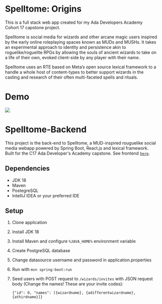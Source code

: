 # Spelltome: Origins
This is a full stack web app created for my Ada Developers Academy Cohort 17 capstone project. 

Spelltome is social media for wizards and other arcane magic users inspired by the early online roleplaying spaces known as MUDs and MUSHs. It takes an experimental approach to identity and persistence akin to roguelike/roguelite RPGs by allowing the souls of ancient wizards to take on a life of their own, evoked client-side by any player with their name. 

Spelltome uses an RTE based on Meta’s open source lexical framework to a handle a whole host of content-types to better support wizards in the casting and research of their often multi-faceted spells and rituals.

# Demo
![](https://github.com/wet-bulb/Spelltome-Backend/blob/main/spelltome_demo_gif.gif)

# Spelltome-Backend
This project is the back-end to Spelltome, a MUD-inspired rouguelike social media webapp powered by Spring Boot, React.js and lexical framework. Built for the C17 Ada Developer's Academy capstone. See frontend [`here`](https://github.com/wet-bulb/Spelltome-frontend).

## Dependencies
- JDK 18
- Maven
- PostegreSQL
- IntelliJ IDEA or your preferred IDE

## Setup
1. Clone application
2. Install JDK 18
3. Install Maven and configure `%JAVA_HOME%` environment variable
4. Create PostgreSQL database
5. Change datasource username and password in application.properties
6. Run with `mvn spring-boot:run`
7. Seed users with POST request to `/wizards/invites` with JSON request body (Change the names! These are your invite codes):
    
    `{"id": 0, "names": [{wizardname}, {adifferentwizardname}, {athirdname}]}`

